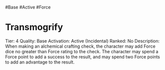 #Base 
#Active 
#Force 


# Transmogrify
Tier: 4
Quality: Base
Activation: Active (Incidental)
Ranked: No
Description: When making an alchemical crafting check, the character may add Force dice no greater than Force rating to the check. The character may spend a Force point to add a success to the result, and may spend two Force points to add an advantage to the result.